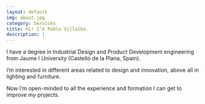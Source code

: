 ```yaml
---
layout: default
img: about.jpg
category: Services
title: Hi! I’m Pablo Villalba. 
description: |
---
```


I have a degree in Industrial Design and Product Development engineering from Jaume I University (Castelló de la Plana, Spain).

I’m interested in different areas related to design and innovation, above all in lighting and furniture.

Now I’m open-minded to all the experience and formation I can get to improve my projects. 
